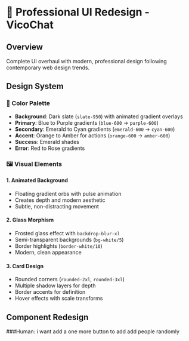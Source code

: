# 🎨 Professional UI Redesign - VicoChat

## Overview

Complete UI overhaul with modern, professional design following contemporary web design trends.

## Design System

### 🎨 Color Palette

- **Background**: Dark slate (`slate-950`) with animated gradient overlays
- **Primary**: Blue to Purple gradients (`blue-600` → `purple-600`)
- **Secondary**: Emerald to Cyan gradients (`emerald-600` → `cyan-600`)
- **Accent**: Orange to Amber for actions (`orange-600` → `amber-600`)
- **Success**: Emerald shades
- **Error**: Red to Rose gradients

### 🖼️ Visual Elements

#### 1. **Animated Background**

- Floating gradient orbs with pulse animation
- Creates depth and modern aesthetic
- Subtle, non-distracting movement

#### 2. **Glass Morphism**

- Frosted glass effect with `backdrop-blur-xl`
- Semi-transparent backgrounds (`bg-white/5`)
- Border highlights (`border-white/10`)
- Modern, clean appearance

#### 3. **Card Design**

- Rounded corners (`rounded-2xl`, `rounded-3xl`)
- Multiple shadow layers for depth
- Border accents for definition
- Hover effects with scale transforms

## Component Redesign

###Human: i want add a one more button to add add people randomly
